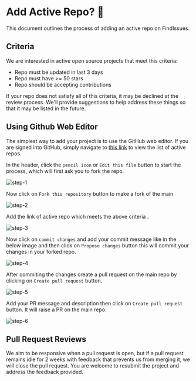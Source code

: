 # Add Active Repo? 📂
This document outlines the process of adding an active repo on FindIssues.

## Criteria

We are interested in active open source projects that meet this criteria:

- Repo must be updated in last 3 days
- Repo must have >= 50 stars
- Repo should be accepting contributions

If your repo does not satisfy all of this criteria, it may be declined at the review process. We'll provide suggestions to help address these things so that it may be listed in the future.

## Using Github Web Editor

The simplest way to add your project is to use the GitHub web editor. If you are signed into GitHub, simply navigate to [this link](https://github.com/anand346/findissues/blob/dev/_data/repos.js) to view the list of active repos.

In the header, click the `pencil icon` or `Edit this file` button to start the process, which will first ask you to fork the repo. 

![step-1](https://github.com/anand346/findissues/assets/64061582/72f1092e-dbe3-4e61-81f4-16b88c6967f4)


Now click on `Fork this repository` button to make a fork of the main

![step-2](https://github.com/anand346/findissues/assets/64061582/5136decf-5337-4f54-86be-3d9bc213b4aa)

Add the link of active repo which meets the above criteria .

![step-3](https://github.com/anand346/findissues/assets/64061582/19dc9abb-3824-4bbf-9ad4-ccad26ce1390)

Now click on `commit changes` and add your commit message like in the below image and then click on `Propose changes` button this will commit your changes in your forked repo.

![step-4](https://github.com/anand346/findissues/assets/64061582/86cf92e6-8b7c-4a55-8dfa-bcddcb1010bd)

After commiting the changes create a pull request on the main repo by clicking on `Create pull request` button.

![step-5](https://github.com/anand346/findissues/assets/64061582/dd5d68dc-dc98-4ab1-9954-90a842415675)

Add your PR message and description then click on `Create pull request` button. It will raise a PR on the main repo.

![step-6](https://github.com/anand346/findissues/assets/64061582/0cd53953-d31c-45ff-9431-a8c5c6bdf814)

## Pull Request Reviews

We aim to be responsive when a pull request is open, but if a pull request remains idle for 2 weeks with feedback that prevents us from merging it, we will close the pull request. You are welcome to resubmit the project and address the feedback provided.

